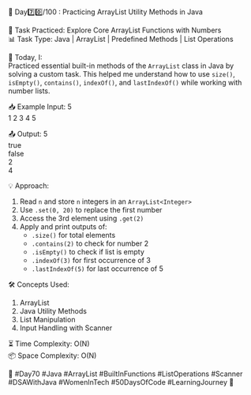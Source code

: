🚀 Day7️⃣0️⃣/100 : Practicing ArrayList Utility Methods in Java

🧩 Task Practiced: Explore Core ArrayList Functions with Numbers  
📊 Task Type: Java | ArrayList | Predefined Methods | List Operations

📝 Today, I:  
Practiced essential built-in methods of the `ArrayList` class in Java by solving a custom task. This helped me understand how to use `size()`, `isEmpty()`, `contains()`, `indexOf()`, and `lastIndexOf()` while working with number lists.

📥 Example Input:
5  
1 2 3 4 5

📤 Output:
5  
true  
false  
2  
4

💡 Approach:
1. Read `n` and store `n` integers in an `ArrayList<Integer>`
2. Use `.set(0, 20)` to replace the first number
3. Access the 3rd element using `.get(2)`
4. Apply and print outputs of:
   - `.size()` for total elements
   - `.contains(2)` to check for number 2
   - `.isEmpty()` to check if list is empty
   - `.indexOf(3)` for first occurrence of 3
   - `.lastIndexOf(5)` for last occurrence of 5

🛠️ Concepts Used:
1. ArrayList
2. Java Utility Methods
3. List Manipulation
4. Input Handling with Scanner

⏳ Time Complexity: O(N)  
📦 Space Complexity: O(N)

🌱 #Day70 #Java #ArrayList #BuiltInFunctions #ListOperations #Scanner #DSAWithJava #WomenInTech #50DaysOfCode #LearningJourney 🚀
